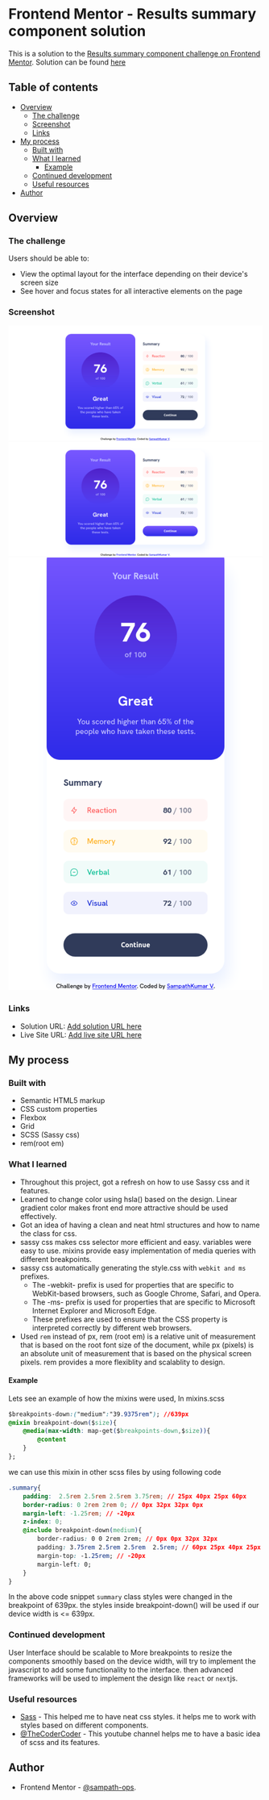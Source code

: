 # Frontend Mentor - Results summary component solution

This is a solution to the [Results summary component challenge on Frontend Mentor](https://www.frontendmentor.io/challenges/results-summary-component-CE_K6s0maV). Solution can be found [here](https://github.com/sampath-ops/FrontEndMentor_Challenges.git)

## Table of contents

- [Overview](#overview)
  - [The challenge](#the-challenge)
  - [Screenshot](#screenshot)
  - [Links](#links)
- [My process](#my-process)
  - [Built with](#built-with)
  - [What I learned](#what-i-learned)
    - [Example](#example)
  - [Continued development](#continued-development)
  - [Useful resources](#useful-resources)
- [Author](#author)

## Overview

### The challenge

Users should be able to:

- View the optimal layout for the interface depending on their device's screen size
- See hover and focus states for all interactive elements on the page

### Screenshot

![](./screenshots/screenshot1.png)
![](./screenshots/screenshot-active_btn.png)
![](./screenshots/screenshot_mobile-view.png)

### Links

- Solution URL: [Add solution URL here](https://your-solution-url.com)
- Live Site URL: [Add live site URL here](https://your-live-site-url.com)

## My process

### Built with

- Semantic HTML5 markup
- CSS custom properties
- Flexbox
- Grid
- SCSS (Sassy css)
- rem(root em)

### What I learned

 - Throughout this project, got a refresh on how to use Sassy css and it features.
 - Learned to change color using hsla() based on the design. Linear gradient color makes front end more attractive should be used effectively. 
 - Got an idea of having a clean and neat html structures and how to name the class for css. 
 - sassy css makes css selector more efficient and easy. variables were easy to use. mixins provide easy implementation of media queries with different breakpoints. 
 - sassy css automatically generating the style.css with `webkit and ms` prefixes.
    - The -webkit- prefix is used for properties that are specific to WebKit-based browsers, such as Google Chrome, Safari, and Opera. 
    - The -ms- prefix is used for properties that are specific to Microsoft Internet Explorer and Microsoft Edge.
    - These prefixes are used to ensure that the CSS property is interpreted correctly by different web browsers.
 - Used `rem` instead of px, rem (root em) is a relative unit of measurement that is based on the root font size of the document, while px (pixels) is an absolute unit of measurement that is based on the physical screen pixels. rem provides a more flexiblity and scalablity to design.

#### Example
Lets see an example of how the mixins were used,
In mixins.scss
```css
$breakpoints-down:("medium":"39.9375rem"); //639px
@mixin breakpoint-down($size){
    @media(max-width: map-get($breakpoints-down,$size)){
        @content
    }
};
```
we can use this mixin in other scss files by using following code
```css
.summary{
    padding:  2.5rem 2.5rem 2.5rem 3.75rem; // 25px 40px 25px 60px 
    border-radius: 0 2rem 2rem 0; // 0px 32px 32px 0px
    margin-left: -1.25rem; // -20px
    z-index: 0;
    @include breakpoint-down(medium){
        border-radius: 0 0 2rem 2rem; // 0px 0px 32px 32px
        padding: 3.75rem 2.5rem 2.5rem  2.5rem; // 60px 25px 40px 25px 
        margin-top: -1.25rem; // -20px
        margin-left: 0;
    }
}
```
In the above code snippet `summary` class styles were changed in the breakpoint of 639px. the styles inside breakpoint-down() will be used if our device width is <= 639px.

### Continued development

User Interface should be scalable to More breakpoints to resize the components smoothly based on the device width, will try to implement the javascript to add some functionality to the interface. then advanced frameworks will be used to implement the design like `react` or `next`js.

### Useful resources

- [Sass](https://sass-lang.com/) - This helped me to have neat css styles. it helps me to work with styles based on different components.
- [@TheCoderCoder](https://www.youtube.com/@TheCoderCoder) - This youtube channel helps me to have a basic idea of scss and its features.

## Author
- Frontend Mentor - [@sampath-ops](https://www.frontendmentor.io/profile/sampath-ops).
